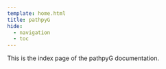 ```yaml
---
template: home.html
title: pathpyG
hide:
  - navigation
  - toc
---
```


This is the index page of the pathpyG documentation.
